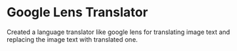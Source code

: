 # Google Lens Translator
Created a language translator like google lens for translating image text and replacing the image text with translated one.
